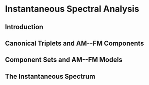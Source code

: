# Instantaneous Spectral Analysis

## Introduction

## Canonical Triplets and AM--FM Components

## Component Sets and AM--FM Models

## The Instantaneous Spectrum
